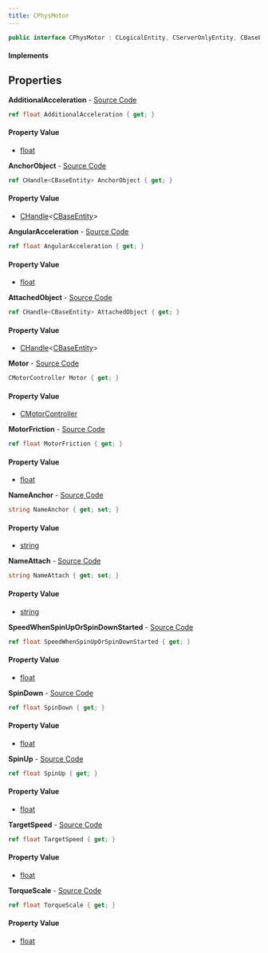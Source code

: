 ```yaml
---
title: CPhysMotor
---
```


```csharp
public interface CPhysMotor : CLogicalEntity, CServerOnlyEntity, CBaseEntity, CEntityInstance, ISchemaClass<CEntityInstance>, ISchemaClass<CBaseEntity>, ISchemaClass<CServerOnlyEntity>, ISchemaClass<CLogicalEntity>, ISchemaClass<CPhysMotor>, ISchemaField, ISchemaClass, INativeHandle
```

#### Implements

## Properties

**AdditionalAcceleration** - [Source Code](https://github.com/swiftly-solution/swiftlys2/blob/main/managed/src/SwiftlyS2.Generated/Schemas/Interfaces/CPhysMotor.cs#L30)

```csharp
ref float AdditionalAcceleration { get; }
```

#### Property Value

- [float](https://learn.microsoft.com/dotnet/api/system.single)

**AnchorObject** - [Source Code](https://github.com/swiftly-solution/swiftlys2/blob/main/managed/src/SwiftlyS2.Generated/Schemas/Interfaces/CPhysMotor.cs#L22)

```csharp
ref CHandle<CBaseEntity> AnchorObject { get; }
```

#### Property Value

- [CHandle](/docs/api/shared/natives/chandle-1)<[CBaseEntity](/docs/api/shared/schemadefinitions/cbaseentity)>

**AngularAcceleration** - [Source Code](https://github.com/swiftly-solution/swiftlys2/blob/main/managed/src/SwiftlyS2.Generated/Schemas/Interfaces/CPhysMotor.cs#L32)

```csharp
ref float AngularAcceleration { get; }
```

#### Property Value

- [float](https://learn.microsoft.com/dotnet/api/system.single)

**AttachedObject** - [Source Code](https://github.com/swiftly-solution/swiftlys2/blob/main/managed/src/SwiftlyS2.Generated/Schemas/Interfaces/CPhysMotor.cs#L20)

```csharp
ref CHandle<CBaseEntity> AttachedObject { get; }
```

#### Property Value

- [CHandle](/docs/api/shared/natives/chandle-1)<[CBaseEntity](/docs/api/shared/schemadefinitions/cbaseentity)>

**Motor** - [Source Code](https://github.com/swiftly-solution/swiftlys2/blob/main/managed/src/SwiftlyS2.Generated/Schemas/Interfaces/CPhysMotor.cs#L40)

```csharp
CMotorController Motor { get; }
```

#### Property Value

- [CMotorController](/docs/api/shared/schemadefinitions/cmotorcontroller)

**MotorFriction** - [Source Code](https://github.com/swiftly-solution/swiftlys2/blob/main/managed/src/SwiftlyS2.Generated/Schemas/Interfaces/CPhysMotor.cs#L28)

```csharp
ref float MotorFriction { get; }
```

#### Property Value

- [float](https://learn.microsoft.com/dotnet/api/system.single)

**NameAnchor** - [Source Code](https://github.com/swiftly-solution/swiftlys2/blob/main/managed/src/SwiftlyS2.Generated/Schemas/Interfaces/CPhysMotor.cs#L18)

```csharp
string NameAnchor { get; set; }
```

#### Property Value

- [string](https://learn.microsoft.com/dotnet/api/system.string)

**NameAttach** - [Source Code](https://github.com/swiftly-solution/swiftlys2/blob/main/managed/src/SwiftlyS2.Generated/Schemas/Interfaces/CPhysMotor.cs#L16)

```csharp
string NameAttach { get; set; }
```

#### Property Value

- [string](https://learn.microsoft.com/dotnet/api/system.string)

**SpeedWhenSpinUpOrSpinDownStarted** - [Source Code](https://github.com/swiftly-solution/swiftlys2/blob/main/managed/src/SwiftlyS2.Generated/Schemas/Interfaces/CPhysMotor.cs#L38)

```csharp
ref float SpeedWhenSpinUpOrSpinDownStarted { get; }
```

#### Property Value

- [float](https://learn.microsoft.com/dotnet/api/system.single)

**SpinDown** - [Source Code](https://github.com/swiftly-solution/swiftlys2/blob/main/managed/src/SwiftlyS2.Generated/Schemas/Interfaces/CPhysMotor.cs#L26)

```csharp
ref float SpinDown { get; }
```

#### Property Value

- [float](https://learn.microsoft.com/dotnet/api/system.single)

**SpinUp** - [Source Code](https://github.com/swiftly-solution/swiftlys2/blob/main/managed/src/SwiftlyS2.Generated/Schemas/Interfaces/CPhysMotor.cs#L24)

```csharp
ref float SpinUp { get; }
```

#### Property Value

- [float](https://learn.microsoft.com/dotnet/api/system.single)

**TargetSpeed** - [Source Code](https://github.com/swiftly-solution/swiftlys2/blob/main/managed/src/SwiftlyS2.Generated/Schemas/Interfaces/CPhysMotor.cs#L36)

```csharp
ref float TargetSpeed { get; }
```

#### Property Value

- [float](https://learn.microsoft.com/dotnet/api/system.single)

**TorqueScale** - [Source Code](https://github.com/swiftly-solution/swiftlys2/blob/main/managed/src/SwiftlyS2.Generated/Schemas/Interfaces/CPhysMotor.cs#L34)

```csharp
ref float TorqueScale { get; }
```

#### Property Value

- [float](https://learn.microsoft.com/dotnet/api/system.single)

